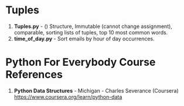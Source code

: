 #  Tuples
1.  **Tuples.py** - () Structure, Immutable (cannot change assignment), comparable, sorting lists of tuples, top 10 most common words.
2.  **time_of_day.py**	- Sort emails by hour of day occurrences. 

#  Python For Everybody Course References
1.  **Python Data Structures** - Michigan - Charles Severance (Coursera)   
	https://www.coursera.org/learn/python-data
